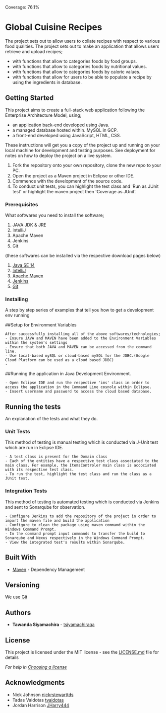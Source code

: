 Coverage: 76.1%
# Global Cuisine Recipes

The project sets out to allow users to collate recipes with respect to various food qualities.
The project sets out to make an application that allows users retrieve and upload recipes;
 - with functions that allow to categories foods by food groups.
 - with functions that allow to categories foods by nutritional values.
 - with functions that allow to categories foods by caloric values.
 - with functions that allow for users to be able to populate a recipe by using the ingredients in database.

## Getting Started

This project aims to create a full-stack web application following the Enterprise Architecture Model, using;
- an application back-end developed using Java.
- a managed database hosted within. MySQL in GCP.
- a front-end developed using JavaScript, HTML, CSS.


These instructions will get you a copy of the project up and running on your local machine for development and testing purposes. See deployment for notes on how to deploy the project on a live system.

1. Fork the repository onto your own repository, clone the new repo to your PC.
2. Open the project as a Maven project in Eclipse or other IDE.
3. Commence with the development of the source code.
4. To conduct unit tests, you can highlight the test class and 'Run as JUnit test' or highlight the maven project then 'Coverage as JUnit'.


### Prerequisites

What softwares you need to install the software;

1. JAVA JDK & JRE
2. IntelliJ
3. Apache Maven
4. Jenkins
5. Git

(these softwares can be installed via the respective download pages below)

1. [Java SE 14](https://www.oracle.com/java/technologies/javase-downloads.html#JDK14)
2. [IntelliJ](https://www.jetbrains.com/idea/download/)
3. [Apache Maven](https://www.eclipse.org/downloads/)
4. [Jenkins](https://jenkins.io/download/)
5. [Git](https://git-scm.com/downloads)



### Installing

A step by step series of examples that tell you how to get a development env running

##Setup for Environment Variables
```
After successfully installing all of the above softwares/technologies;
- Ensure JAVA and MAVEN have been added to the Environment Variables within the system's settings
- Ensure that both JAVA and MAVEN can be accessed from the command line.
- Use local-based mySQL or cloud-based mySQL for the JDBC.(Google Cloud Platform can be used as a cloud based JDBC)
-
```

##Running the application in Java Development Environment.
```
- Open Eclipse IDE and run the respective 'ims' class in order to access the application in the Command Line cosnole within Eclipse.
- Insert username and password to access the cloud based database.
```


## Running the tests

An explanation of the tests and what they do.

### Unit Tests
This method of testing is manual testing which is conducted via J-Unit test which are run in Eclipse IDE.

```
- A test class is present for the Domain class
- Each of the entities have a respective test class associated to the main class. For example, the ItemsControler main class is accociated with its respective test class.
- To run the test, highlight the test class and run the class as a JUnit test.
```

### Integration Tests
This method of testing is automated testing which is conducted via Jenkins and sent to Sonarqube for observation.

```
- Configure Jenkins to add the repository of the project in order to import the maven file and build the application
- Configure to clean the package using maven command within the Windows Command Prompt.
- In the command prompt input commands to transfer the build to Sonarqube and Nexus respectively in the Windows Command Prompt.
- View the integrated test's results within Sonarqube.
```


## Built With

* [Maven](https://maven.apache.org/) - Dependency Management

## Versioning

We use [Git](https://github.com)

## Authors

* **Tawanda Siyamachira** - [tsiyamachiraqa](https://github.com/TSiyamachiraQA)

## License

This project is licensed under the MIT license - see the [LICENSE.md](LICENSE.md) file for details

*For help in [Choosing a license](https://choosealicense.com/)*

## Acknowledgments

* Nick Johnson [nickrstewarttds](https://github.com/nickrstewarttds)
* Tadas Vaidotas [tvaidotas](https://github.com/tvaidotas)
* Jordan Harrison [JHarry444](https://github.com/JHarry444/MarchJDBC)